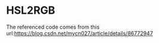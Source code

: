 # HSL2RGB
The referenced code comes from this url:https://blog.csdn.net/mycn027/article/details/86772947
